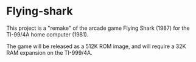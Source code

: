 # Flying-shark

This project is a "remake" of the arcade game Flying Shark (1987) for the TI-99/4A home computer (1981).

The game will be released as a 512K ROM image, and will require a 32K RAM expansion on the TI-999/4A.
